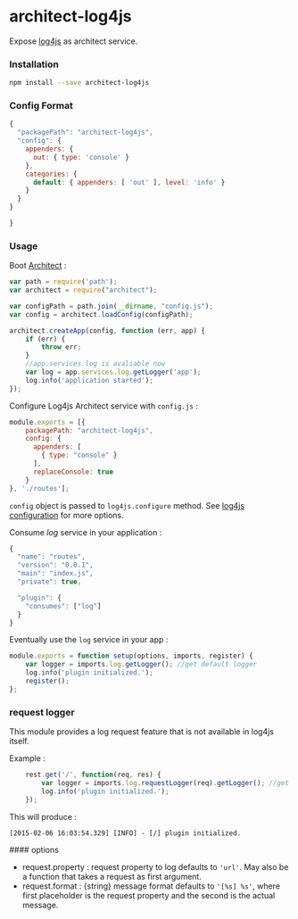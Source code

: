 architect-log4js
================

Expose [log4js](https://github.com/nomiddlename/log4js-node) as architect service.

### Installation

```sh
npm install --save architect-log4js
```
### Config Format
```js
{
  "packagePath": "architect-log4js",
  "config": {
    appenders: {
      out: { type: 'console' }
    },
    categories: {
      default: { appenders: [ 'out' ], level: 'info' }
    }
  }
}

}
```

### Usage

Boot [Architect](https://github.com/c9/architect) :

```js
var path = require('path');
var architect = require("architect");

var configPath = path.join(__dirname, "config.js");
var config = architect.loadConfig(configPath);

architect.createApp(config, function (err, app) {
    if (err) {
        throw err;
    }
    //app.services.log is avaliable now
    var log = app.services.log.getLogger('app');
    log.info('application started');
});
```

Configure Log4js Architect service with `config.js` :

```js
module.exports = [{
    packagePath: "architect-log4js",
    config: {
      appenders: [
        { type: "console" }
      ],
      replaceConsole: true
    }
}, './routes'];
```
`config` object is passed to `log4js.configure` method. See [log4js configuration](https://github.com/nomiddlename/log4js-node#configuration) for more options.


Consume *log* service in your application :

```js
{
  "name": "routes",
  "version": "0.0.1",
  "main": "index.js",
  "private": true,

  "plugin": {
    "consumes": ["log"]
  }
}
```

Eventually use the `log` service in your app :

```js
module.exports = function setup(options, imports, register) {
    var logger = imports.log.getLogger(); //get default logger
    log.info('plugin initialized.');
    register();
};
```
### request logger
This module provides a log request feature that is not available in log4js itself.

Example :

```js
    rest.get('/', function(req, res) {
        var logger = imports.log.requestLogger(req).getLogger(); //get default logger
        log.info('plugin initialized.');
    });
```
This will produce :
```
[2015-02-06 16:03:54.329] [INFO] - [/] plugin initialized.
```
#### options

* request.property :  request property to log defaults to ```'url'```. May also be a function that takes a request as first argument.
* request.format : {string} message format defaults to ```'[%s] %s'```, where first placeholder is the request property and the second is the actual message.